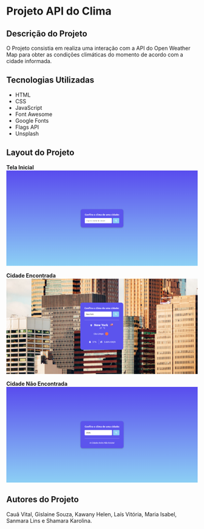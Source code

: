 # Projeto API do Clima

## Descrição do Projeto
O Projeto consistia em realiza uma interação com a API do Open Weather Map para obter as condições climáticas do momento de acordo com a cidade informada.

## Tecnologias Utilizadas
* HTML
* CSS
* JavaScript
* Font Awesome
* Google Fonts
* Flags API
* Unsplash

## Layout do Projeto
**Tela Inicial**
![](img/imagem1.png)

**Cidade Encontrada**
![](img/imagem2.png)

**Cidade Não Encontrada**
![](img/imagem3.png)


## Autores do Projeto
Cauã Vital, Gislaine Souza, Kawany Helen, Laís Vitória, Maria Isabel, Sanmara Lins e Shamara Karolina.
